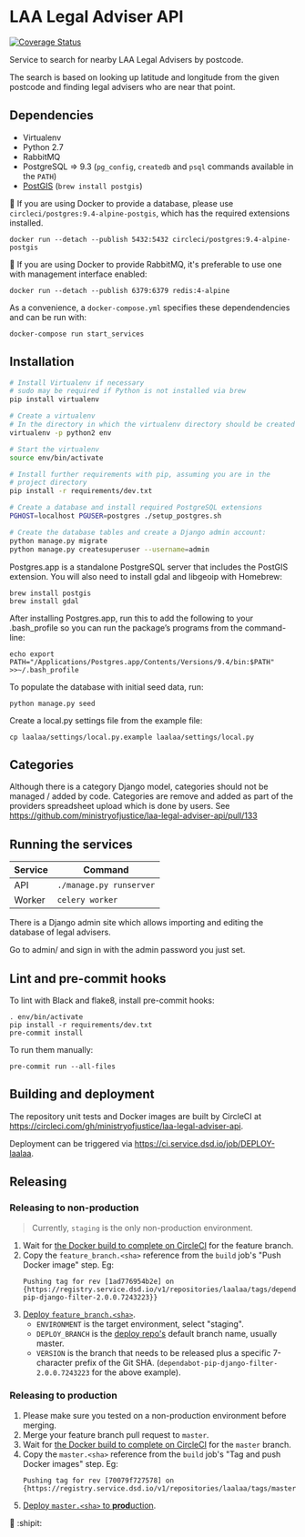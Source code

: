 # LAA Legal Adviser API

[![Coverage Status](https://coveralls.io/repos/github/ministryofjustice/laa-legal-adviser-api/badge.svg?branch=master)](https://coveralls.io/github/ministryofjustice/laa-legal-adviser-api?branch=master)

Service to search for nearby LAA Legal Advisers by postcode.

The search is based on looking up latitude and longitude from the given postcode and finding legal advisers who are
near that point.

## Dependencies

* Virtualenv
* Python 2.7
* RabbitMQ
* PostgreSQL => 9.3 (`pg_config`, `createdb` and `psql` commands available in the `PATH`)
* [PostGIS](https://postgis.net/) (`brew install postgis`)

:memo: If you are using Docker to provide a database, please use `circleci/postgres:9.4-alpine-postgis`, which has the required extensions installed.

    docker run --detach --publish 5432:5432 circleci/postgres:9.4-alpine-postgis

:memo: If you are using Docker to provide RabbitMQ, it's preferable to use one with management interface enabled:

    docker run --detach --publish 6379:6379 redis:4-alpine

As a convenience, a `docker-compose.yml` specifies these dependendencies and can be run with:

    docker-compose run start_services

## Installation

```sh
# Install Virtualenv if necessary
# sudo may be required if Python is not installed via brew
pip install virtualenv

# Create a virtualenv
# In the directory in which the virtualenv directory should be created
virtualenv -p python2 env

# Start the virtualenv
source env/bin/activate

# Install further requirements with pip, assuming you are in the
# project directory
pip install -r requirements/dev.txt

# Create a database and install required PostgreSQL extensions
PGHOST=localhost PGUSER=postgres ./setup_postgres.sh

# Create the database tables and create a Django admin account:
python manage.py migrate
python manage.py createsuperuser --username=admin
```

Postgres.app is a standalone PostgreSQL server that includes the PostGIS extension. You will also need to install gdal and libgeoip with Homebrew:
```
brew install postgis
brew install gdal
```
After installing Postgres.app, run this to add the following to your .bash_profile so you can run the package’s programs from the command-line: 
```
echo export PATH="/Applications/Postgres.app/Contents/Versions/9.4/bin:$PATH" >>~/.bash_profile
```

To populate the database with initial seed data, run:
```
python manage.py seed
```

Create a local.py settings file from the example file:

```
cp laalaa/settings/local.py.example laalaa/settings/local.py
```

## Categories
Although there is a category Django model, categories should not be managed / added by code.
Categories are remove and added as part of the providers spreadsheet upload which is done by
users. See https://github.com/ministryofjustice/laa-legal-adviser-api/pull/133

## Running the services

| Service | Command |
| --- | --- |
| API | `./manage.py runserver` |
| Worker | `celery worker` |

There is a Django admin site which allows importing and editing the database of legal advisers.

Go to admin/ and sign in with the admin password you just set.

## Lint and pre-commit hooks

To lint with Black and flake8, install pre-commit hooks:
```
. env/bin/activate
pip install -r requirements/dev.txt
pre-commit install
```

To run them manually:
```
pre-commit run --all-files
```

## Building and deployment

The repository unit tests and Docker images are built by CircleCI at https://circleci.com/gh/ministryofjustice/laa-legal-adviser-api.

Deployment can be triggered via https://ci.service.dsd.io/job/DEPLOY-laalaa.

## Releasing

### Releasing to non-production

> Currently, `staging` is the only non-production environment.

1. Wait for [the Docker build to complete on CircleCI](https://circleci.com/gh/ministryofjustice/laa-legal-adviser-api) for the feature branch.
1. Copy the `feature_branch.<sha>` reference from the `build` job's "Push Docker image" step. Eg:
    ```
    Pushing tag for rev [1ad776954b2e] on {https://registry.service.dsd.io/v1/repositories/laalaa/tags/dependabot-pip-django-filter-2.0.0.7243223}}
    ```
1. [Deploy `feature_branch.<sha>`](https://ci.service.dsd.io/view/LaaLaa/job/DEPLOY-laalaa/build?delay=0sec).
    * `ENVIRONMENT` is the target environment, select "staging".
    * `DEPLOY_BRANCH` is the [deploy repo's](https://github.com/ministryofjustice/laalaa-deploy) default branch name, usually master.
    * `VERSION` is the branch that needs to be released plus a specific 7-character prefix of the Git SHA. (`dependabot-pip-django-filter-2.0.0.7243223` for the above example).

### Releasing to production

1. Please make sure you tested on a non-production environment before merging.
1. Merge your feature branch pull request to `master`.
1. Wait for [the Docker build to complete on CircleCI](https://circleci.com/gh/ministryofjustice/laa-legal-adviser-api/tree/master) for the `master` branch.
1. Copy the `master.<sha>` reference from the `build` job's "Tag and push Docker images" step. Eg:
    ```
    Pushing tag for rev [70079f727578] on {https://registry.service.dsd.io/v1/repositories/laalaa/tags/master.9d39b80}
    ```
1. [Deploy `master.<sha>` to **prod**uction](https://ci.service.dsd.io/view/LaaLaa/job/DEPLOY-laalaa/build?delay=0sec).

:tada: :shipit:
